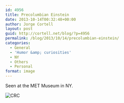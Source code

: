 ```yaml
---
id: 4956
title: Precolumbian Einstein
date: 2013-10-14T00:32:48+00:00
author: Jorge Cortell
layout: post
guid: http://cortell.net/blog/?p=4956
permalink: /blog/2013/10/14/precolumbian-einstein/
categories:
  - General
  - 'Humor &amp; curiosities'
  - NY
  - Others
  - Personal
format: image
---
```

Seen at the MET Museum in NY.

<img class="aligncenter" alt="CRC" src="https://lh5.googleusercontent.com/-Mouq_6Si_Qk/Ult0PVKFDOI/AAAAAAAAOUM/JWCc1mv-oC8/w464-h619-no/20130924_130800.jpg" />

&nbsp;